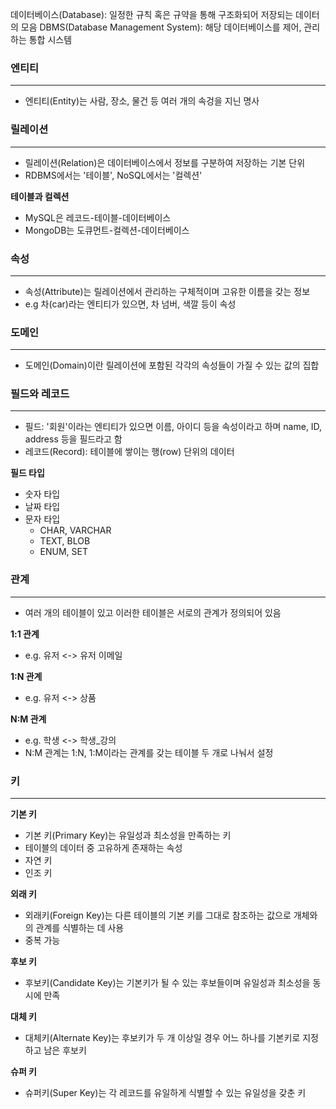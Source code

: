 데이터베이스(Database): 일정한 규칙 혹은 규약을 통해 구조화되어 저장되는 데이터의 모음
DBMS(Database Management System): 해당 데이터베이스를 제어, 관리하는 통합 시스템

### 엔티티
---
- 엔티티(Entity)는 사람, 장소, 물건 등 여러 개의 속겅을 지닌 명사

### 릴레이션
---
- 릴레이션(Relation)은 데이터베이스에서 정보를 구분하여 저장하는 기본 단위
- RDBMS에서는 '테이블', NoSQL에서는 '컬렉션'

**테이블과 컬렉션**
- MySQL은 레코드-테이블-데이터베이스
- MongoDB는 도큐먼트-컬렉션-데이터베이스

### 속성
---
- 속성(Attribute)는 릴레이션에서 관리하는 구체적이며 고유한 이름을 갖는 정보
- e.g 차(car)라는 엔티티가 있으면, 차 넘버, 색깔 등이 속성

### 도메인
---
- 도메인(Domain)이란 릴레이션에 포함된 각각의 속성들이 가질 수 있는 값의 집합

###  필드와 레코드
---
- 필드: '회원'이라는 엔티티가 있으면 이름, 아이디 등을 속성이라고 하며 name, ID, address 등을 필드라고 함
- 레코드(Record): 테이블에 쌓이는 행(row) 단위의 데이터

**필드 타입**
- 숫자 타입
- 날짜 타입
- 문자 타입
	- CHAR, VARCHAR
	- TEXT, BLOB
	- ENUM, SET

### 관계
---
- 여러 개의 테이블이 있고 이러한 테이블은 서로의 관계가 정의되어 있음

**1:1 관계**
- e.g. 유저 <-> 유저 이메일

**1:N 관계**
- e.g. 유저 <-> 상품

**N:M 관계**
- e.g. 학생 <-> 학생_강의
- N:M 관계는 1:N, 1:M이라는 관계를 갖는 테이블 두 개로 나눠서 설정

### 키
---
**기본 키**
- 기본 키(Primary Key)는 유일성과 최소성을 만족하는 키
- 테이블의 데이터 중 고유하게 존재하는 속성
- 자연 키
- 인조 키

**외래 키**
- 외래키(Foreign Key)는 다른 테이블의 기본 키를 그대로 참조하는 값으로 개체와의 관계를 식별하는 데 사용
- 중복 가능

**후보 키**
- 후보키(Candidate Key)는 기본키가 될 수 있는 후보들이며 유일성과 최소성을 동시에 만족

**대체 키**
- 대체키(Alternate Key)는 후보키가 두 개 이상일 경우 어느 하나를 기본키로 지정하고 남은 후보키

**슈퍼 키**
- 슈퍼키(Super Key)는 각 레코드를 유일하게 식별할 수 있는 유일성을 갖춘 키